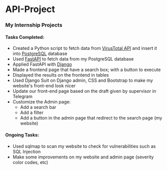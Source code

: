 # API-Project

### My Internship Projects

#### Tasks Completed:
- Created a Python script to fetch data from [VirusTotal API](https://developers.virustotal.com/v3.0/reference) and insert it into [PostgreSQL](https://www.postgresql.org/) database
- Used [FastAPI](https://fastapi.tiangolo.com/) to fetch data from my PostgreSQL database
- Applied FastAPI with [Django](https://www.djangoproject.com/)
- Made a frontend page that have a search box; with a button to execute
- Displayed the results on the frontend in tables
- Used Django Suit on Django admin, CSS and Bootstrap to make my website's front-end look nicer
- Update our front-end page based on the draft given by supervisor in Telegram
- Customize the Admin page:
  - Add a search bar
  - Add a filter
  - Add a button in the admin page that redirect to the search page (my website)

#### Ongoing Tasks:
- Used sqlmap to scan my website to check for vulnerabilities such as SQL Injection
- Make some improvements on my website and admin page (severity color codes, etc)
